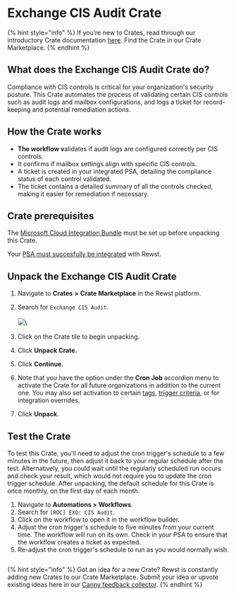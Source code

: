 # Exchange CIS Audit Crate

{% hint style="info" %}
If you’re new to Crates, read through our introductory Crate documentation [here](https://docs.rewst.help/prebuilt-automations/crates). Find the Crate in our Crate Marketplace.
{% endhint %}

## What does the Exchange CIS Audit Crate do?

Compliance with CIS controls is critical for your organization's security posture. This Crate automates the process of validating certain CIS controls such as audit logs and mailbox configurations, and logs a ticket for record-keeping and potential remediation actions.

## How the Crate works

* **The workflow v**alidates if audit logs are configured correctly per CIS controls.
* It confirms if mailbox settings align with specific CIS controls.
* A ticket is created in your integrated PSA, detailing the compliance status of each control validated.
* The ticket contains a detailed summary of all the controls checked, making it easier for remediation if necessary.

## Crate prerequisites

The [Microsoft Cloud Integration Bundle](../../configuration/integrations/integration-guides/microsoft-cloud-integration-bundle/) must be set up before unpacking this Crate.

Your [PSA must succesfully be integrated](../../configuration/integrations/top-5-integration-types-get-started-with-integrations-in-rewst.md#psa-integrations) with Rewst.

## Unpack the Exchange CIS Audit Crate

1. Navigate to **Crates** **>** **Crate Marketplace** in the Rewst platform.
2. Search for `Exchange CIS Audit`.\
   \
   ![](<../../../.gitbook/assets/Screenshot 2025-09-25 at 11.50.38 AM.png>)\

3. Click on the Crate tile to begin unpacking.
4. Click **Unpack Crate.**
5. Click **Continue**.
6. Note that you have the option under the **Cron Job** accordion menu to activate the Crate for all future organizations in addition to the current one. You may also set activation to certain [tags](https://docs.rewst.help/documentation/settings/tags-in-rewst), [trigger criteria](https://docs.rewst.help/documentation/automations/intro-to-triggers/trigger-criteria), or for integration overrides.
7. Click **Unpack**.

## Test the Crate

To test this Crate, you'll need to adjust the cron trigger's schedule to a few minutes in the future, then adjust it back to your regular schedule after the test. Alternatively, you could wait until the regularly scheduled run occurs and check your result, which would not require you to update the cron trigger schedule. After unpacking, the default schedule for this Crate is once monthly, on the first day of each month.

1. Navigate to **Automations > Workflows**.
2. Search for `[ROC] EXO: CIS Audit`.
3. Click on the workflow to open it in the workflow builder.
4. Adjust the cron trigger's schedule to five minutes from your current time. The workflow will run on its own. Check in your PSA to ensure that the workflow creates a ticket as expected.
5. Re-adjust the cron trigger's schedule to run as you would normally wish.

<figure><img src="../../../.gitbook/assets/Screenshot 2025-09-25 at 12.05.01 PM.png" alt=""><figcaption></figcaption></figure>

{% hint style="info" %}
Got an idea for a new Crate? Rewst is constantly adding new Crates to our Crate Marketplace. Submit your idea or upvote existing ideas here in our [Canny feedback collector](https://rewst.canny.io/crates).
{% endhint %}
